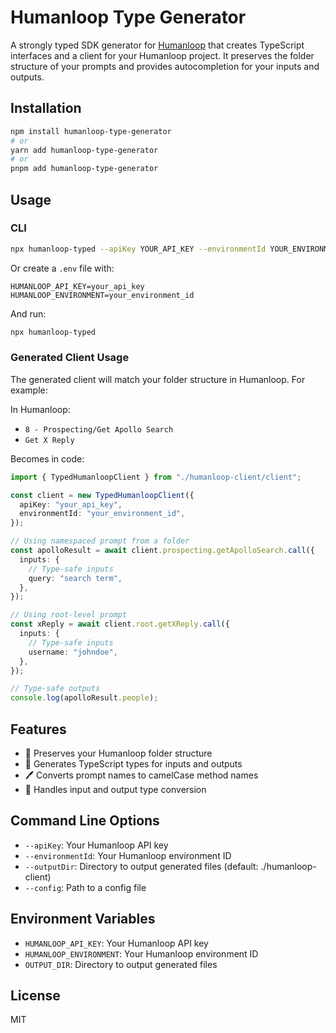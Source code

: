 # Humanloop Type Generator

A strongly typed SDK generator for [Humanloop](https://humanloop.com/) that creates TypeScript interfaces and a client for your Humanloop project. It preserves the folder structure of your prompts and provides autocompletion for your inputs and outputs.

## Installation

```bash
npm install humanloop-type-generator
# or
yarn add humanloop-type-generator
# or
pnpm add humanloop-type-generator
```

## Usage

### CLI

```bash
npx humanloop-typed --apiKey YOUR_API_KEY --environmentId YOUR_ENVIRONMENT_ID --outputDir ./custom-output-dir
```

Or create a `.env` file with:

```
HUMANLOOP_API_KEY=your_api_key
HUMANLOOP_ENVIRONMENT=your_environment_id
```

And run:

```bash
npx humanloop-typed
```

### Generated Client Usage

The generated client will match your folder structure in Humanloop. For example:

In Humanloop:

- `8 - Prospecting/Get Apollo Search`
- `Get X Reply`

Becomes in code:

```typescript
import { TypedHumanloopClient } from "./humanloop-client/client";

const client = new TypedHumanloopClient({
  apiKey: "your_api_key",
  environmentId: "your_environment_id",
});

// Using namespaced prompt from a folder
const apolloResult = await client.prospecting.getApolloSearch.call({
  inputs: {
    // Type-safe inputs
    query: "search term",
  },
});

// Using root-level prompt
const xReply = await client.root.getXReply.call({
  inputs: {
    // Type-safe inputs
    username: "johndoe",
  },
});

// Type-safe outputs
console.log(apolloResult.people);
```

## Features

- 🌳 Preserves your Humanloop folder structure
- 📝 Generates TypeScript types for inputs and outputs
- 🖊️ Converts prompt names to camelCase method names
- 🔄 Handles input and output type conversion

## Command Line Options

- `--apiKey`: Your Humanloop API key
- `--environmentId`: Your Humanloop environment ID
- `--outputDir`: Directory to output generated files (default: ./humanloop-client)
- `--config`: Path to a config file

## Environment Variables

- `HUMANLOOP_API_KEY`: Your Humanloop API key
- `HUMANLOOP_ENVIRONMENT`: Your Humanloop environment ID
- `OUTPUT_DIR`: Directory to output generated files

## License

MIT
